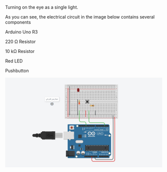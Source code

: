 Turning on the eye as a single light.

As you can see, the electrical circuit in the image below contains several components 

Arduino Uno R3

220 Ω Resistor

10 kΩ Resistor

Red LED

Pushbutton

![picture](Circuit.jpeg)

